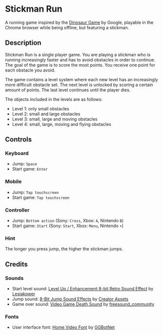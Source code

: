 # Stickman Run

A running game inspired by the [Dinosaur Game](https://en.wikipedia.org/wiki/Dinosaur_Game) by Google, playable in the
Chrome browser while being offline, but featuring a stickman.

## Description

Stickman Run is a single player game. You are playing a stickman who is running increasingly faster and has to avoid
obstacles in order to continue. The goal of the game is to score the most points. You receive one point for each
obstacle you avoid.

The game contains a level system where each new level has an increasingly more difficult obstacle set. The next level
is unlocked by scoring a certain amount of points. The last level continues until the player dies.

The objects included in the levels are as follows:

- Level 1: only small obstacles
- Level 2: small and large obstacles
- Level 3: small, large and moving obstacles
- Level 4: small, large, moving and flying obstacles

## Controls

### Keyboard

- Jump: `Space`
- Start game: `Enter`

### Mobile

- Jump: `Tap touchscreen`
- Start game: `Tap touchscreen`

### Controller

- Jump: `Bottom action` (Sony: `Cross`, Xbox: `A`, Nintendo `B`)
- Start game: `Start` (Sony: `Start`, Xbox: `Menu`, Nintendo `+`)

### Hint

The longer you press jump, the higher the stickman jumps.

## Credits

### Sounds

- Start level sound: [Level Up / Enhancement 8-bit Retro Sound Effect](https://pixabay.com/sound-effects/level-up-enhancement-8-bit-retro-sound-effect-153002/) by [Lesiakower](https://pixabay.com/users/lesiakower-25701529/)
- Jump sound: [8-Bit Jump Sound Effects](https://creatorassets.com/a/8-bit-jump-sound-effects)
  by [Creator Assets](https://creatorassets.com/)
- Game over sound: [Video Game Death Sound](https://pixabay.com/sound-effects/videogame-death-sound-43894/) by [freesound_community](https://pixabay.com/users/freesound_community-46691455/)

### Fonts

- User interface font: [Home Video Font](https://www.fontspace.com/home-video-font-f116641)
  by [GGBotNet](https://www.fontspace.com/ggbotnet)
